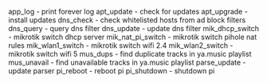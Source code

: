app_log - print forever log
apt_update - check for updates
apt_upgrade - install updates
dns_check - check whitelisted hosts from ad block filters
dns_query - query dns filter
dns_update - update dns filter
mik_dhcp_switch - mikrotik switch dhcp server
mik_nat_pi_switch - mikrotik switch pihole nat rules
mik_wlan1_switch - mikrotik switch wifi 2.4
mik_wlan2_switch - mikrotik switch wifi 5
mus_dups - find duplicate tracks in ya.music playlist
mus_unavail - find unavailable tracks in ya.music playlist
parse_update - update parser
pi_reboot - reboot pi
pi_shutdown - shutdown pi
